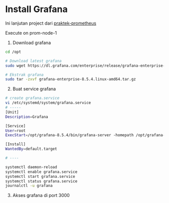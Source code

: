 # Install Grafana

Ini lanjutan project dari [praktek-prometheus](https://github.com/ngurah-bagus-trisna/cheatsheet-cloud/blob/main/praktek-prometheus.md)

Execute on prom-node-1

1. Download grafana

```bash
cd /opt

# Download latest grafana
sudo wget https://dl.grafana.com/enterprise/release/grafana-enterprise-8.5.4.linux-amd64.tar.gz

# Ekstrak grafana
sudo tar -zxvf grafana-enterprise-8.5.4.linux-amd64.tar.gz
``` 

2. Buat service grafana

```bash
# create grafana.service 
vi /etc/systemd/system/grafana.service
# -----
[Unit]
Description=Grafana

[Service]
User=root
ExecStart=/opt/grafana-8.5.4/bin/grafana-server -homepath /opt/grafana-8.5.4/ web

[Install]
WantedBy=default.target

# ----

systemctl daemon-reload
systemctl enable grafana.service
systemctl start grafana.service
systemctl status grafana.service
journalctl -u grafana
```

3. Akses grafana di port 3000